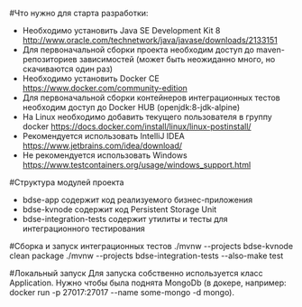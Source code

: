 #Что нужно для старта разработки:
- Необходимо установить Java SE Development Kit 8 http://www.oracle.com/technetwork/java/javase/downloads/2133151  
- Для первоначальной сборки проекта необходим доступ до maven-репозиториев зависимостей (может быть неожиданно много,
 но скачиваются один раз)
- Необходимо установить Docker CE https://www.docker.com/community-edition
- Для первоначальной сборки контейнеров интеграционных тестов необходим доступ до Docker HUB (openjdk:8-jdk-alpine)
- На Linux необходимо добавить текущего пользователя в группу docker https://docs.docker.com/install/linux/linux-postinstall/
- Рекомендуется использовать IntelliJ IDEA https://www.jetbrains.com/idea/download/
- Не рекомендуется использовать Windows https://www.testcontainers.org/usage/windows_support.html 

#Структура модулей проекта
- bdse-app содержит код реализуемого бизнес-приложения 
- bdse-kvnode содержит код Persistent Storage Unit 
- bdse-integration-tests содержит утилиты и тесты для интеграционного тестирования

#Сборка и запуск интеграционных тестов
./mvnw --projects bdse-kvnode clean package
./mvnw --projects bdse-integration-tests --also-make test

#Локальный запуск
Для запуска собственно используется класс Application. Нужно чтобы была поднята MongoDb 
(в докере, например: docker run -p 27017:27017 --name some-mongo -d mongo).

